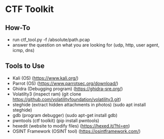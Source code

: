 # CTF Toolkit

## How-To
- run ctf_tool.py -f /absolute/path.pcap
- answer the question on what you are looking for (udp, http, user agent, icmp, dns)

## Tools to Use
- Kali (OS) (https://www.kali.org/)
- Parrot (OS) (https://www.parrotsec.org/download/)
- Ghidra (Debugging program) (https://ghidra-sre.org/)
- Volatilty3 (inspect ram) (git clone https://github.com/volatilityfoundation/volatility3.git)
- steghide (extract hidden attachments in photos) (sudo apt install steghide)
- gdb (program debugger) (sudo apt-get install gdb)
- pwntools (ctf toolkit) (pip install pwntools)
- hexedit (website to modify files) (https://hexed.it/?hl=en)
- OSINT Framework (OSINT tool) (https://osintframework.com/)

